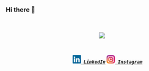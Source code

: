 ### Hi there 👋
<h1 align="center">
  <a href="https://git.io/typing-svg">
    <img src="https://readme-typing-svg.herokuapp.com/?lines=Hello,+Hackers!+👋;This+is+Dheeraj+Madhukar....;Nice+to+meet+you!&center=true&size=30">
  </a>
</h1>

<h5 align="center">
  <code>
    <a href="https://www.linkedin.com/in/dheerajtechnolegends/" title="LinkedIn Profile"><img width="22" src="https://github.com/Dheerajmadhukar/Dheerajmadhukar/blob/main/img/linkedin.svg"> LinkedIn</a></code>
  <!--<code><a href="https://www.hackerrank.com/zsssansska" title="HackerRank Profile"><img width="22" src="https://github.com/zdsd-anka/zumdsddsdu-anka/blob/master/images/hackerrank.png"> HackerRank</a></code>
  <code><a href="https://stackoverflow.com/users/12578260/osssssssrdag" title="Stack Overflow Profile"><img width="22" src="https://github.com/zudsdsdsnka/zudsdsdsanka/blob/master/images/stackoverflow.svg"> Stack Overflow</a></code>-->
  <code><a href="https://www.instagram.com/me_dheeraj/" title="Instagram Profile"><img width="22" src="https://github.com/Dheerajmadhukar/Dheerajmadhukar/blob/main/img/instagram.svg"> Instagram</a></code>
</h5>
<br>

<!--
**Dheerajmadhukar/Dheerajmadhukar** is a ✨ _special_ ✨ repository because its `README.md` (this file) appears on your GitHub profile.

Here are some ideas to get you started:

- 🔭 I’m currently working on ...
- 🌱 I’m currently learning ...
- 👯 I’m looking to collaborate on ...
- 🤔 I’m looking for help with ...
- 💬 Ask me about ...
- 📫 How to reach me: ...
- 😄 Pronouns: ...
- ⚡ Fun fact: ...
-->
